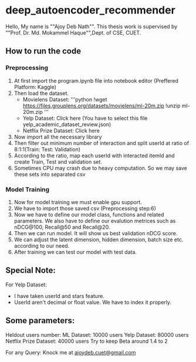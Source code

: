 # deep_autoencoder_recommender
Hello, My name is ""Ajoy Deb Nath"". This thesis work is supervised by ""Prof. Dr. Md. Mokammel Haque"",Dept. of CSE, CUET.
## How to run the code
### Preprocessing
1. At first import the program.ipynb file into notebook editor (Preffered Platform: Kaggle)
2. Then load the dataset.
    - Movielens Dataset:
    '''python
    !wget https://files.grouplens.org/datasets/movielens/ml-20m.zip
    !unzip ml-20m.zip
    '''
    - Yelp Dataset: <a ref="">Click here</a> (You have to select this file yelp_academic_dataset_review.json)
    - Netflix Prize Dataset: <a ref="https://www.kaggle.com/datasets/netflix-inc/netflix-prize-data">Click here</a>
3. Now import all the necessary library
4. Then filter out minimum number of interaction and split userId at ratio of 8:1:1(Train: Test: Validation)
5. According to the ratio, map each userId with interacted itemId and create Train, Test and validation set.
6. Sometimes CPU may crash due to heavy computation. So we may save these sets into separated csv
### Model Training
1. Now for model training we must enable gpu support.
2. We have to import those saved csv (Preprocessing step:6)
3. Now we have to define our model class, functions and related parameters. We also have to define our evalution metrices such as nDCG@100, Recall@50 and Recall@20.
4. Then we can run model. It will show us best validation nDCG score.
5. We can adjust the latent dimension, hidden dimension, batch size etc. according to our need.
6. After training we can test our model with test data.

## Special Note:
For Yelp Dataset:
- I have taken userId and stars feature.
- UserId aren't decimal or float value. We have to index it properly.

## Some parameters:
Heldout users number:
  ML Dataset: 10000 users
  Yelp Dataset: 80000 users
  Netflix Prize Dataset: 40000 users
 Try to keep Beta around 1.4 to 2
 
 
 For any Query:
 Knock me at ajoydeb.cuet@gmail.com
